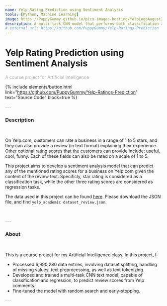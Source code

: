 ```yaml
---
name: Yelp Rating Prediction using Sentiment Analysis
tools: [Python, Machine Learning]
image: https://PuppyGummy.github.io/picx-images-hosting/YelpLogoAugust2021.9dd06vpsu7.webp
description: A multi-task CNN model that performs both classification and regression tasks to predict Yelp ratings from review texts
# external_url: https://github.com/PuppyGummy/Yelp-Ratings-Prediction
---
```


# Yelp Rating Prediction using Sentiment Analysis

<p style="color:DarkGrey">
A course project for Artificial Intelligence
</p>

{% include elements/button.html link="https://github.com/PuppyGummy/Yelp-Ratings-Prediction" text="Source Code" block=true %}

<p class="text-center" style="color:DarkGrey">
---
</p>

<h3 class="text-center"> 
Description
</h3>
<br>

On Yelp.com, customers can rate a business in a range of 1 to 5 stars, and they can also provide a review (in text format) explaining their experience. Other optional rating scores that the customers can provide include: useful, cool, funny. Each of these fields can also be rated on a scale of 1 to 5. 

This project aims to develop a sentiment analysis model that can predict any of the mentioned rating scores for a business on Yelp.com given the content of the review text. Specificly, star rating is considered as a classification task, while the other three rating scores are considered as regression tasks.

The data used in this project can be found [here](https://www.yelp.com/dataset). Please download the JSON file, and find `yelp_academic dataset_review.json`.

<br>

<p class="text-center" style="color:DarkGrey">
---
</p>

<h3 class="text-center">
About
</h3>
<br>

This is a course project for my Artificial Intelligence class. In this project, I:
- Processed 6,990,280 data entries, involving dataset splitting, handling of missing values, text preprocessing, as well as text tokenizing.
- Developed and trained a multi-task CNN text model, capable of classification and regression, to predict review scores from Yelp comments.
- Fine-tuned the model with random search and early-stopping.


<p class="text-center" style="color:DarkGrey">
---
</p>